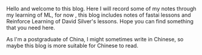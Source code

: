 Hello and welcome to this blog. Here I will record some of my notes through my  learning of ML, for now , this blog includes  notes of fastai lessons and Reinforce Learning of David Silver's lessons. Hope you can find something that you need here.

As I'm a postgraduate of China, I might sometimes write in Chinese, so maybe this blog is more suitable for Chinese to read.

